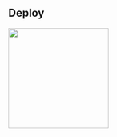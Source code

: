 ## Deploy
<p><a href="https://heroku.com/deploy?template=https://github.com/TEAM-FLUFFY/ZendayaRoBotV2"> <img src="https://img.shields.io/badge/Deploy%20To%20Heroku-blueviolet?style=for-the-badge&logo=heroku" width="200""/></a></p>
